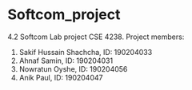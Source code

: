 # Softcom_project
4.2 Softcom Lab project CSE 4238. 
Project members:
1. Sakif Hussain Shachcha, ID: 190204033
2. Ahnaf Samin, ID: 190204031
3. Nowratun Oyshe, ID: 190204056
4. Anik Paul, ID: 190204047
